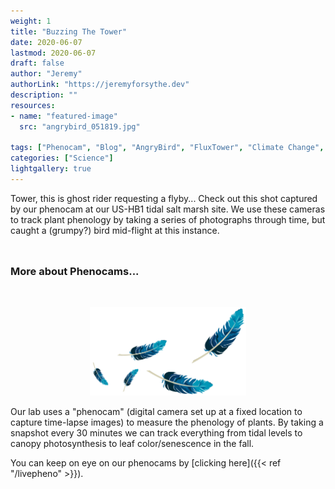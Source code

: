 ```yaml
---
weight: 1
title: "Buzzing The Tower"
date: 2020-06-07
lastmod: 2020-06-07
draft: false
author: "Jeremy"
authorLink: "https://jeremyforsythe.dev"
description: ""
resources:
- name: "featured-image"
  src: "angrybird_051819.jpg"

tags: ["Phenocam", "Blog", "AngryBird", "FluxTower", "Climate Change", "Ecology"]
categories: ["Science"]
lightgallery: true
---
```


Tower, this is ghost rider requesting a flyby... Check out this shot captured by our phenocam at our US-HB1 tidal salt marsh site. We use these cameras to track plant phenology by taking a series of photographs through time, but caught a (grumpy?) bird mid-flight at this instance.

<!--more-->

<p align="center" style="margin-top:1.25cm;"><i class='fas fa-tree'></i><i class='fas fa-tree'></i><i class='fas fa-tree'></i></p>

### More about Phenocams...

<p align="center" style="margin-top:1.25cm;">
<img src="feathers.png", width =250>
</p>

Our lab uses a "phenocam" (digital camera set up at a fixed location to capture time-lapse images) to measure the phenology of plants. By taking a snapshot every 30 minutes we can track everything from tidal levels to canopy photosynthesis to leaf color/senescence in the fall. 

You can keep on eye on our phenocams by [clicking here]({{< ref "/livepheno" >}}).

<p align="center" style="margin-top:1.25cm;"><i class='fas fa-tree'></i><i class='fas fa-tree'></i><i class='fas fa-tree'></i></p>
